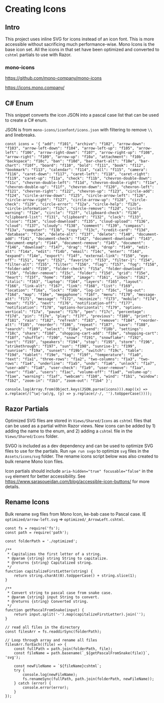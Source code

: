 # Creating Icons

## Intro

This project uses inline SVG for icons instead of an icon font.  This is more accessible without sacrificing much performance-wise.  Mono Icons is the base icon set.  All the icons in that set have been optimized and converted to `cshtml` partials to use with Razor.

### mono-icons
https://github.com/mono-company/mono-icons

https://icons.mono.company/

## C# Enum

This snippet converts the icon JSON into a pascal case list that can be used to create a C# enum.

JSON is from `mono-icons/iconfont/icons.json` with filtering to remove `\\` and linebreaks.

    
    const icons = '{ "add": "f101", "archive": "f102", "arrow-down": "f103", "arrow-left-down": "f104", "arrow-left-up": "f105", "arrow-left": "f106", "arrow-right-down": "f107", "arrow-right-up": "f108", "arrow-right": "f109", "arrow-up": "f10a", "attachment": "f10b", "backspace": "f10c", "ban": "f10d", "bar-chart-alt": "f10e", "bar-chart": "f10f", "board": "f110", "bold": "f111", "book": "f112", "bookmark": "f113", "calendar": "f114", "call": "f115", "camera": "f116", "caret-down": "f117", "caret-left": "f118", "caret-right": "f119", "caret-up": "f11a", "check": "f11b", "chevron-double-down": "f11c", "chevron-double-left": "f11d", "chevron-double-right": "f11e", "chevron-double-up": "f11f", "chevron-down": "f120", "chevron-left": "f121", "chevron-right": "f122", "chevron-up": "f123", "circle-add": "f124", "circle-arrow-down": "f125", "circle-arrow-left": "f126", "circle-arrow-right": "f127", "circle-arrow-up": "f128", "circle-check": "f129", "circle-error": "f12a", "circle-help": "f12b", "circle-information": "f12c", "circle-remove": "f12d", "circle-warning": "f12e", "circle": "f12f", "clipboard-check": "f130", "clipboard-list": "f131", "clipboard": "f132", "clock": "f133", "close": "f134", "cloud-download": "f135", "cloud-upload": "f136", "cloud": "f137", "cloudy": "f138", "comment": "f139", "compass": "f13a", "computer": "f13b", "copy": "f13c", "credit-card": "f13d", "database": "f13e", "delete-alt": "f13f", "delete": "f140", "document-add": "f141", "document-check": "f142", "document-download": "f143", "document-empty": "f144", "document-remove": "f145", "document": "f146", "download": "f147", "drag": "f148", "drop": "f149", "edit-alt": "f14a", "edit": "f14b", "email": "f14c", "enter": "f14d", "expand": "f14e", "export": "f14f", "external-link": "f150", "eye-off": "f151", "eye": "f152", "favorite": "f153", "filter-1": "f154", "filter-alt": "f155", "filter": "f156", "flag": "f157", "fog": "f158", "folder-add": "f159", "folder-check": "f15a", "folder-download": "f15b", "folder-remove": "f15c", "folder": "f15d", "grid": "f15e", "heart": "f15f", "home": "f160", "image": "f161", "inbox": "f162", "italic": "f163", "laptop": "f164", "layers": "f165", "layout": "f166", "link-alt": "f167", "link": "f168", "list": "f169", "location": "f16a", "lock": "f16b", "log-in": "f16c", "log-out": "f16d", "map": "f16e", "megaphone": "f16f", "menu": "f170", "message-alt": "f171", "message": "f172", "minimize": "f173", "mobile": "f174", "moon": "f175", "next": "f176", "notification-off": "f177", "notification": "f178", "options-horizontal": "f179", "options-vertical": "f17a", "pause": "f17b", "pen": "f17c", "percentage": "f17d", "pin": "f17e", "play": "f17f", "previous": "f180", "print": "f181", "rain": "f182", "refresh": "f183", "remove": "f184", "reorder-alt": "f185", "reorder": "f186", "repeat": "f187", "save": "f188", "search": "f189", "select": "f18a", "send": "f18b", "settings": "f18c", "share": "f18d", "shopping-cart-add": "f18e", "shopping-cart": "f18f", "shuffle": "f190", "snow": "f191", "snowflake": "f192", "sort": "f193", "speakers": "f194", "stop": "f195", "storm": "f196", "strikethrough": "f197", "sun": "f198", "sunrise-1": "f199", "sunrise": "f19a", "sunset": "f19b", "switch": "f19c", "table": "f19d", "tablet": "f19e", "tag": "f19f", "temperature": "f1a0", "text": "f1a1", "three-rows": "f1a2", "two-columns": "f1a3", "two-rows": "f1a4", "underline": "f1a5", "undo": "f1a6", "unlock": "f1a7", "user-add": "f1a8", "user-check": "f1a9", "user-remove": "f1aa", "user": "f1ab", "users": "f1ac", "volume-off": "f1ad", "volume-up": "f1ae", "warning": "f1af", "webcam": "f1b0", "wind": "f1b1", "window": "f1b2", "zoom-in": "f1b3", "zoom-out": "f1b4" }';
    
    console.log(Array.from(Object.keys(JSON.parse(icons))).map((x) => x.replace(/(^\w|-\w)/g, (y) => y.replace(/-/, '').toUpperCase())));

## Razor Partials

Optimized SVG files are stored in `Views/Shared/Icons` as `cshtml` files that can be used as a partial within Razor views.  New icons can be added by 1) adding the name to the enum, and 2) adding a `cshtml` file in the `Views/Shared/Icons` folder.

SVGO is included as a dev dependency and can be used to optimize SVG files to use for the partials.  Run `npm run svgo` to optimize `svg` files in the `Assets/icons/svg` folder.  The rename icons script below was also created to bulk rename Mono Icon files.

Icon partials should include `aria-hidden="true" focusable="false"` in the `svg` element for better accessibility.  See https://www.sarasoueidan.com/blog/accessible-icon-buttons/ for more details.


## Rename Icons

Bulk rename svg files from Mono Icon, ke-bab case to Pascal case. IE `optimized/arrow-left.svg` => `optimized/_ArrowLeft.cshtml`.

    const fs = require('fs');
    const path = require('path');

    const folderPath = './optimized';

    /**
     * Capitalizes the first letter of a string.
     * @param {string} string String to capitalize.
     * @returns {string} Capitalized string.
     */
    function capitalizeFirstLetter(string) {
        return string.charAt(0).toUpperCase() + string.slice(1);
    }

    /**
     * Convert string to pascal case from snake case.
     * @param {string} input String to convert.
     * @returns {string} Converted string.
     */
    function getPascalFromSnake(input) {
        return input.split('-').map(capitalizeFirstLetter).join('');
    }

    // read all files in the directory
    const filesArr = fs.readdirSync(folderPath);

    // Loop through array and rename all files
    filesArr.forEach((file) => {
        const fullPath = path.join(folderPath, file);
        const fileName = path.basename(`_${getPascalFromSnake(file)}`, 'svg');

        const newFileName = `${fileName}cshtml`;
        try {
            console.log(newFileName);
            fs.renameSync(fullPath, path.join(folderPath, newFileName));
        } catch (error) {
            console.error(error);
        }
    });
